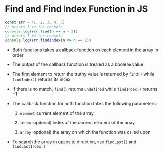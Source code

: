 # Find and Find Index Function in JS

```js
const arr = [1, 2, 3, 4, 5]
// prints 3 on the console
console.log(arr.find(n => n > 2))
// prints 1 on the console
console.log(arr.findIndex(n => n == 2))
```

- Both functions takes a callback function on each element in the array in order

- The output of the callback function is treated as a boolean value

- The first element to return the truthy value is returned by `find()` while
`findIndex()` returns its index

- If there is no match, `find()` returns `undefined` while `findIndex()` returns
$-1$

- The callback function for both function takes the following parameters:

    1. `element` current element of the array

    2. `index` (optional) index of the current element of the array

    3. `array` (optional) the array on which the function was called upon

- To search the array in opposite direction, use `findLast()` and
`findLastIndex()`
